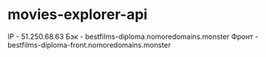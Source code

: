 # movies-explorer-api

IP - 51.250.68.63
Бэк - bestfilms-diploma.nomoredomains.monster
Фронт - bestfilms-diploma-front.nomoredomains.monster
